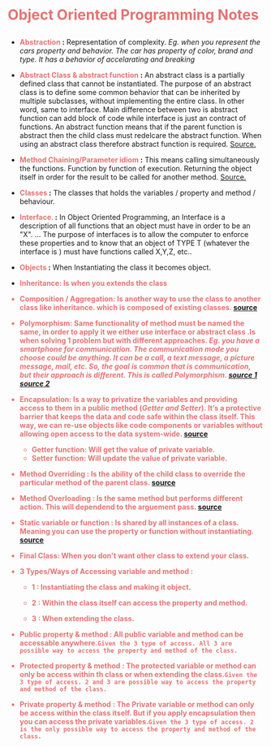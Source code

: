 # <p style="color:#e57373">Object Oriented Programming <strong>Notes</strong></p>

- **<b style="color:#e57373">Abstraction</b> :** Representation of complexity. 
 _Eg. when you represent the cars property and behavior. The car has property of color, brand and type. It has a behavior of accelarating and breaking_

- **<b style="color:#e57373"> Abstract Class & abstract function </b> :** An abstract class is a partially defined class that cannot be instantiated. The purpose of an abstract class is to define some common behavior that can be inherited by multiple subclasses, without implementing the entire class. In other word, same to interface. Main difference between two is abstract function can add block of code while interface is just an contract of functions. An abstract function means that if the parent function is abstract then the child class must redelcare the abstract function. When using an abstract class therefore abstract function is required. [Source.](https://www.brainbell.com/tutorials/php/abstract-interface-composition-aggregation.html)


- **<b style="color:#e57373"> Method Chaining/Parameter idiom</b> :** This means calling simultaneously the functions. Function by function of execution. Returning the object itself in order for the result to be called for another method. [Source.](https://stackoverflow.com/questions/1103985/method-chaining-why-is-it-a-good-practice-or-not)


- **<b style="color:#e57373"> Classes</b> :** The classes that holds the variables / property and method / behaviour.

- **<b style="color:#e57373"> Interface. </b> :** 
In Object Oriented Programming, an Interface is a description of all functions that an object must have in order to be an "X". ... The purpose of interfaces is to allow the computer to enforce these properties and to know that an object of TYPE T (whatever the interface is ) must have functions called X,Y,Z, etc..

- **<b style="color:#e57373">Objects </b>:** When Instantiating the class it becomes object.

- **<b style="color:#e57373">Inheritance:** Is when you extends the class

- **<b style="color:#e57373">Composition / Aggregation</b>:** Is another way to use the class to another class like inheritance. which is composed of existing classes. [source](https://www3.ntu.edu.sg/home/ehchua/programming/java/J3b_OOPInheritancePolymorphism.html)


- **<b style="color:#e57373">Polymorphism</b>:** Same functionality of method must be named the same, in order to apply it we either use interface or abstract class .Is when solving 1 problem but with different approaches. _Eg. you have a smartphone for communication. The communication mode you choose could be anything. It can be a call, a text message, a picture message, mail, etc. So, the goal is common that is communication, but their approach is different. This is called Polymorphism. [source 1](https://www.webopedia.com/TERM/P/polymorphism.html) [source 2](https://phpenthusiast.com/object-oriented-php-tutorials/polymorphism-in-php)_


- **<b style="color:#e57373">Encapsulation</b>:** Is a way to privatize the variables and providing access to them in a public method (_Getter and Setter_).  It’s a protective barrier that keeps the data and code safe within the class itself. This way, we can re-use objects like code components or variables without allowing open access to the data system-wide. [source](https://stackify.com/oops-concepts-in-java/)
	- **<b style="color:#e57373">Getter function</b>:** Will get the value of private variable.
	- **<b style="color:#e57373">Setter function</b>:** Will update the value of private variable.

- **<b style="color:#e57373">Method Overriding </b>:** Is the ability of the child class to override the particular method of the parent class.  [source](https://stackify.com/oops-concepts-in-java/)

- **<b style="color:#e57373">Method Overloading </b>:** Is the same method but performs different action. This will dependend to the arguement pass.  [source](https://stackify.com/oops-concepts-in-java/)

- **<b style="color:#e57373">Static variable or function </b>:** Is shared by all instances of a class. Meaning you can use the property or function without instantiating.  [source](https://www.quora.com/Object-Oriented-Programming-What-is-a-static-method)

- **<b style="color:#e57373">Final Class</b>:** When you don't want other class to extend your class.  


- **<b style="color:#e57373">3 Types/Ways of Accessing variable and method </b>:**
	
	 - **<b style="color:#e57373">1 </b>:**  Instantiating the class and making it object.

	 - **<b style="color:#e57373">2 </b>:**  Within the class itself can access the property and method.

	 - **<b style="color:#e57373">3 </b>:**  When extending the class.



- **<b style="color:#e57373">Public property & method </b>:**  All public variable and method can be accessable anywhere.` Given the 3 type of access. All 3 are possible way to access the property and method of the class. `


- **<b style="color:#e57373">Protected property & method </b>:**  The protected variable or method can only be access within th class or when extending the class.` Given the 3 type of access. 2 and 3 are possible way to access the property and method of the class. `


- **<b style="color:#e57373">Private property & method </b>:**  The Private variable or method can only be access within the class itself. But if you apply encapsulation then you can access the private variables.` Given the 3 type of access. 2 is the only possible way to access the property and method of the class. ` 


